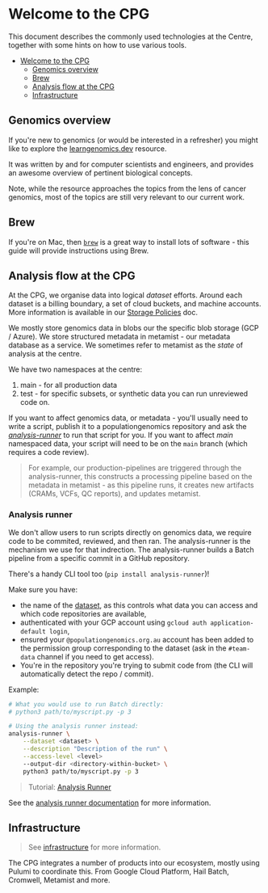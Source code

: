 # Welcome to the CPG

This document describes the commonly used technologies at the Centre, together with some hints on how to use various tools.

- [Welcome to the CPG](#welcome-to-the-cpg)
  - [Genomics overview](#genomics-overview)
  - [Brew](#brew)
  - [Analysis flow at the CPG](#analysis-flow-at-the-cpg)
  - [Infrastructure](#infrastructure)

## Genomics overview

If you're new to genomics (or would be interested in a refresher) you might like to explore the [learngenomics.dev](https://learngenomics.dev/) resource.

It was written by and for computer scientists and engineers, and provides an awesome overview of pertinent biological concepts.

Note, while the resource approaches the topics from the lens of cancer genomics, most of the topics are still very relevant to our current work.

## Brew

If you're on Mac, then [`brew`](https://brew.sh/) is a great way to install lots of software - this guide will provide instructions using Brew.

## Analysis flow at the CPG

At the CPG, we organise data into logical _dataset_ efforts. Around each dataset is a billing boundary, a set of cloud buckets, and machine accounts. More information is available in our [Storage Policies](storage_policies/) doc.

We mostly store genomics data in blobs our the specific blob storage (GCP / Azure). We store structured metadata in metamist - our metadata database as a service. We sometimes refer to metamist as the _state_ of analysis at the centre.

We have two namespaces at the centre:

1. main - for all production data
2. test - for specific subsets, or synthetic data you can run unreviewed code on.

If you want to affect genomics data, or metadata - you'll usually need to write a script, publish it to a populationgenomics repository and ask the [_analysis-runner_](#analysis-runner) to run that script for you. If you want to affect _main_ namespaced data, your script will need to be on the `main` branch (which requires a code review).

> For example, our production-pipelines are triggered through the analysis-runner, this constructs a processing pipeline based on the metadata in metamist - as this pipeline runs, it creates new artifacts (CRAMs, VCFs, QC reports), and updates metamist.

### Analysis runner

We don't allow users to run scripts directly on genomics data, we require code to be commited, reviewed, and then ran. The analysis-runner is the mechanism we use for that indrection. The analysis-runner builds a Batch pipeline from a specific commit in a GitHub repository.

There's a handy CLI tool too (`pip install analysis-runner`)!

Make sure you have:

- the name of the [dataset](storage_policies/), as this controls what data you can access and which code repositories are available,
- authenticated with your GCP account using `gcloud auth application-default login`,
- ensured your `@populationgenomics.org.au` account has been added to the permission group corresponding to the dataset (ask in the `#team-data` channel if you need to get access).
- You're in the repository you're trying to submit code from (the CLI will automatically detect the repo / commit).

Example:

```bash
# What you would use to run Batch directly:
# python3 path/to/myscript.py -p 3

# Using the analysis runner instead:
analysis-runner \
    --dataset <dataset> \
    --description "Description of the run" \
    --access-level <level>
    --output-dir <directory-within-bucket> \
    python3 path/to/myscript.py -p 3
```

> Tutorial: [Analysis Runner](exercise-analysis-runner/)

See the [analysis runner documentation](https://github.com/populationgenomics/analysis-runner#cli) for more information.


## Infrastructure

> See [infrastructure](infrastructure.md) for more information.

The CPG integrates a number of products into our ecosystem, mostly using Pulumi to coordinate this. From Google Cloud Platform, Hail Batch, Cromwell, Metamist and more.
